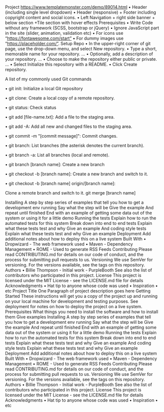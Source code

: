 ﻿Project
https://www.templatemonster.com/demo/89014.html
•	Header (including single level dropdown)
•	Header (responsive) + Footer including copyright content and social icons.
•	Left Navigation + right side banner + below section +Tile section with hover effects
Prerequisites
•	Write Code without any framework (SCSS, bootstrap or jQuery)
•	Ignore JavaScript part in the site (slider, animation, validation etc)
•	For icons use “https://fontawesome.com/start”
•	For dummy images use “https://placeholder.com/”.
Setup Repo
•	In the upper-right corner of git page, use the drop-down menu, and select New repository.
•	Type a short, memorable name for your repository. ...
•	Optionally, add a description of your repository. ...
•	Choose to make the repository either public or private. ...
•	Select Initialize this repository with a README.
•	Click Create repository.

A list of my commonly used Git commands 

•	git init: Initialize a local Git repository

•	git clone: Create a local copy of a remote repository.

•	git status: Check status

•	git add [file-name.txt]: Add a file to the staging area.

•	git add -A: Add all new and changed files to the staging area.

•	git commit -m "[commit message]": Commit changes.

•	git branch: List branches (the asterisk denotes the current branch).

•	git branch -a: List all branches (local and remote).

•	git branch [branch name]: Create a new branch

•	git checkout -b [branch name]: Create a new branch and switch to it.

•	git checkout -b [branch name] origin/[branch name]:

Clone a remote branch and switch to it.
git merge [branch name]




Installing
A step by step series of examples that tell you how to get a development env running
Say what the step will be
Give the example
And repeat
until finished
End with an example of getting some data out of the system or using it for a little demo
Running the tests
Explain how to run the automated tests for this system
Break down into end to end tests
Explain what these tests test and why
Give an example
And coding style tests
Explain what these tests test and why
Give an example
Deployment
Add additional notes about how to deploy this on a live system
Built With
•	Dropwizard - The web framework used
•	Maven - Dependency Management
•	ROME - Used to generate RSS Feeds
Contributing
Please read CONTRIBUTING.md for details on our code of conduct, and the process for submitting pull requests to us.
Versioning
We use SemVer for versioning. For the versions available, see the tags on this repository.
Authors
•	Billie Thompson - Initial work - PurpleBooth
See also the list of contributors who participated in this project.
License
This project is licensed under the MIT License - see the LICENSE.md file for details
Acknowledgments
•	Hat tip to anyone whose code was used
•	Inspiration
•	etc
Project Title
One Paragraph of project description goes here
Getting Started
These instructions will get you a copy of the project up and running on your local machine for development and testing purposes. See deployment for notes on how to deploy the project on a live system.
Prerequisites
What things you need to install the software and how to install them
Give examples
Installing
A step by step series of examples that tell you how to get a development env running
Say what the step will be
Give the example
And repeat
until finished
End with an example of getting some data out of the system or using it for a little demo
Running the tests
Explain how to run the automated tests for this system
Break down into end to end tests
Explain what these tests test and why
Give an example
And coding style tests
Explain what these tests test and why
Give an example
Deployment
Add additional notes about how to deploy this on a live system
Built With
•	Dropwizard - The web framework used
•	Maven - Dependency Management
•	ROME - Used to generate RSS Feeds
Contributing
Please read CONTRIBUTING.md for details on our code of conduct, and the process for submitting pull requests to us.
Versioning
We use SemVer for versioning. For the versions available, see the tags on this repository.
Authors
•	Billie Thompson - Initial work - PurpleBooth
See also the list of contributors who participated in this project.
License
This project is licensed under the MIT License - see the LICENSE.md file for details
Acknowledgments
•	Hat tip to anyone whose code was used
•	Inspiration
•	etc

